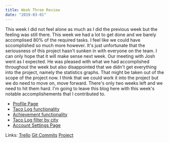 ```yaml
---
title: Week Three Review 
date: "2019-03-01"
---
```


This week I did not feel alone as much as I did the previous week but the feeling was still there. This week we had a lot to get done and we barely accomplised 80% of the required tasks. I feel like we could have sccomplished so much more however. It's just unfortunate that the seriousness of this project hasn't sunken in with everyone on the team. I can only hope that it will make sense next week. Our meeting with Josh went as I expected. He was pleased with what we had accomplished throughout the week but also disappointed that we didn't get everything into the project, namely the statistics graphs. That might be taken out of the scope of the project now. I think that we could work it into the project but we do need to move on, move forward. There's only two weeks left and we need to hit them hard. I'm going to leave this blog here with this week's notable accomplishements that I contributed to.

* [Profile Page](https://github.com/Lambda-School-Labs/labs10-taco-log/pull/43)
* [Taco Log functionality](https://github.com/Lambda-School-Labs/labs10-taco-log/pull/45)
* [Achievement functionality](https://github.com/Lambda-School-Labs/labs10-taco-log/pull/50)
* [Taco Log filter by city](https://github.com/Lambda-School-Labs/labs10-taco-log/pull/52)
* [Account Settings Page](https://github.com/Lambda-School-Labs/labs10-taco-log/pull/58)

Links:
[Trello](https://trello.com/b/qRoLiBSa/labs10-taco-log)
[Git Commits](https://github.com/Lambda-School-Labs/labs10-taco-log/commits?author=jaymzsocool&before=ee6f303876ea60f62bcad41de45e7a8fd08d37b7+35)
[Project](https://taco-logs.netlify.com/)
